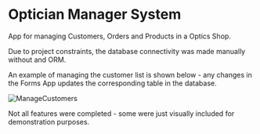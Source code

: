 # Optician Manager System

App for managing Customers, Orders and Products in a Optics Shop. 

Due to project constraints, the database connectivity was made manually without and ORM. 

An example of managing the customer list is shown below - any changes in the Forms App updates the corresponding table in the database. 

![ManageCustomers](https://user-images.githubusercontent.com/55887624/83028329-8dbc7000-a031-11ea-9556-60845f8c7e92.gif)

Not all features were completed - some were just visually included for demonstration purposes. 
